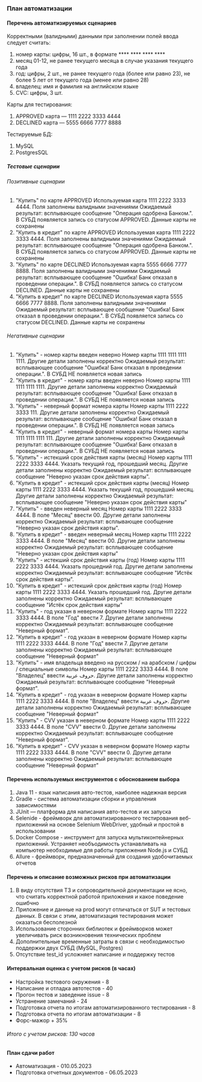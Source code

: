 ### План автоматизации
#### Перечень автоматизируемых сценариев
Корректными (валидными) данными при заполнении полей ввода следует считать:
1. номер карты: цифры, 16 шт., в формате **** **** **** ****
2. месяц 01-12, не ранее текущего месяца в случае указания текущего года
3. год: цифры, 2 шт., не ранее текущего года (более или равно 23), не более 5 лет от текущего года (менее или равно 28)
4. владелец: имя и фамилия на английском языке
5. CVC: цифры, 3 шт.

Карты для тестирования:
1. APPROVED карта — 1111 2222 3333 4444
2. DECLINED карта — 5555 6666 7777 8888

Тестируемые БД:
1. MySQL
2. PostgresSQL

##### Тестовые сценарии
###### Позитивные сценарии
1. "Купить" по карте APPROVED
   Используемая карта  1111 2222 3333 4444. Поля заполнены валидными значениями
   Ожидаемый результат: всплывающее сообщение "Операция одобрена Банком.". В СУБД появляется запись со статусом APPROVED. Данные карты не сохранены
2. "Купить в кредит" по карте APPROVED
   Используемая карта  1111 2222 3333 4444. Поля заполнены валидными значениями
   Ожидаемый результат: всплывающее сообщение "Операция одобрена Банком.". В СУБД появляется запись со статусом APPROVED. Данные карты не сохранены
3. "Купить" по карте DECLINED
   Используемая карта 5555 6666 7777 8888. Поля заполнены валидными значениями
   Ожидаемый результат: всплывающее сообщение "Ошибка! Банк отказал в проведении операции.". В СУБД появляется запись со статусом DECLINED. Данные карты не сохранены
4. "Купить в кредит" по карте DECLINED
   Используемая карта 5555 6666 7777 8888. Поля заполнены валидными значениями
   Ожидаемый результат: всплывающее сообщение "Ошибка! Банк отказал в проведении операции.". В СУБД появляется запись со статусом DECLINED. Данные карты не сохранены

###### Негативные сценарии
1. "Купить" - номер карты введен неверно
   Номер карты 1111 1111 1111 1111. Другие детали заполнены корректно
   Ожидаемый результат: всплывающее сообщение "Ошибка! Банк отказал в проведении операции.". В СУБД НЕ появляется новая запись
2. "Купить в кредит" - номер карты введен неверно
   Номер карты 1111 1111 1111 1111. Другие детали заполнены корректно
   Ожидаемый результат: всплывающее сообщение "Ошибка! Банк отказал в проведении операции.". В СУБД НЕ появляется новая запись
3. "Купить" - неверный формат номера карты
   Номер карты 1111 2222 3333 111. Другие детали заполнены корректно
   Ожидаемый результат: всплывающее сообщение "Ошибка! Банк отказал в проведении операции.". В СУБД НЕ появляется новая запись
4. "Купить в кредит" - неверный формат номера карты
   Номер карты 1111 1111 1111 111. Другие детали заполнены корректно
   Ожидаемый результат: всплывающее сообщение "Ошибка! Банк отказал в проведении операции.". В СУБД НЕ появляется новая запись
5. "Купить" - истекший срок действия карты (месяц)
   Номер карты 1111 2222 3333 4444. Указать текущий год, прошедший месяц. Другие детали заполнены корректно
   Ожидаемый результат: всплывающее сообщение "Неверно указан срок действия карты".
6. "Купить в кредит" - истекший срок действия карты (месяц)
   Номер карты 1111 2222 3333 4444. Указать текущий год, прошедший месяц. Другие детали заполнены корректно
   Ожидаемый результат: всплывающее сообщение "Неверно указан срок действия карты"
7. "Купить" - введен неверный месяц
   Номер карты 1111 2222 3333 4444. В поле "Месяц" ввести 00. Другие детали заполнены корректно
   Ожидаемый результат: всплывающее сообщение "Неверно указан срок действия карты".
8. "Купить в кредит" - введен неверный месяц
   Номер карты 1111 2222 3333 4444. В поле "Месяц" ввести 00. Другие детали заполнены корректно
   Ожидаемый результат: всплывающее сообщение "Неверно указан срок действия карты"
9. "Купить" - истекший срок действия карты (год)
   Номер карты 1111 2222 3333 4444. Указать прошедний год. Другие детали заполнены корректно
   Ожидаемый результат: всплывающее сообщение "Истёк срок действия карты".
10. "Купить в кредит" - истекший срок действия карты (год)
    Номер карты 1111 2222 3333 4444. Указать прошедший год. Другие детали заполнены корректно
    Ожидаемый результат: всплывающее сообщение "Истёк срок действия карты"
11. "Купить" - год указан в неверном формате
    Номер карты 1111 2222 3333 4444. В поле "Год" ввести 7. Другие детали заполнены корректно
    Ожидаемый результат: всплывающее сообщение "Неверный формат".
12. "Купить в кредит" - год указан в неверном формате
    Номер карты 1111 2222 3333 4444. В поле "Год" ввести 7. Другие детали заполнены корректно
    Ожидаемый результат: всплывающее сообщение "Неверный формат"
13. "Купить" - имя владельца введено на русском / на арабском / цифры / специальные символы
    Номер карты 1111 2222 3333 4444. В поле "Владелец" ввести حروف عربية. Другие детали заполнены корректно
    Ожидаемый результат: всплывающее сообщение "Неверный формат".
14. "Купить в кредит" - год указан в неверном формате
    Номер карты 1111 2222 3333 4444. В поле "Владелец" ввести حروف عربية. Другие детали заполнены корректно
    Ожидаемый результат: всплывающее сообщение "Неверный формат"
15. "Купить" - CVV указан в неверном формате
    Номер карты 1111 2222 3333 4444. В поле "CVV" ввести 0. Другие детали заполнены корректно
    Ожидаемый результат: всплывающее сообщение "Неверный формат".
16. "Купить в кредит" - CVV указан в неверном формате
    Номер карты 1111 2222 3333 4444. В поле "CVV" ввести 0. Другие детали заполнены корректно
    Ожидаемый результат: всплывающее сообщение "Неверный формат"

#### Перечень используемых инструментов с обоснованием выбора
1. Java 11 - язык написания авто-тестов, наиболее надежная версия
2. Gradle - система автоматизации сборки и управления зависимостями
3. JUnit — платформа для написания авто-тестов и их запуска
4. Selenide - фреймворк для автоматизированного тестирования веб-приложений на основе Selenium WebDriver, удобный и простой в использовании
5. Docker Compose - инструмент для запуска мультиконтейнерных приложений. Устраняет необъодимость устанавливать на компьютер необходимые для работы приложения Node.js и СУБД
6. Allure - фреймворк, предназначенный для создания удобочитаемых отчетов

#### Перечень и описание возможных рисков при автоматизации

1. В виду отсутствия ТЗ и сопроводительной документации не ясно, что считать корректной работой приложения и какое поведение ошибчно
2. Приложение и данные на prod могут отличаться от SUT и тестовых данных. В связи с этим, автоматизация тестирования может оказаться бесполезной
3. Использование сторонних библиотек и фреймворков может увеличивать риск возникновения технических проблем
4. Дополнительные временные затраты в связи с необходимостью поддержки двух СУБД (MySQL, Postgres)
5. Отсутствие test_id усложняет написание и поддержку тестов

#### Интервальная оценка с учетом рисков (в часах)
- Настройка тестового окружения - 8
- Написание и отладка автотестов - 40
- Прогон тестов и заведение issue - 8
- Устранение замечаний - 24
- Подготовка отчета по итогам автоматизированного тестирования - 8
- Подготовка отчета по итогам автоматизации - 8
- Форс-мажор + 35%
###### Итого с учетом рисков: 130 часов

#### План сдачи работ
- Автоматизация - 010.05.2023
- Подготовка отчетных документов - 06.05.2023